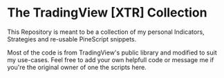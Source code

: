 # The TradingView [XTR] Collection
This Repository is meant to be a collection of my personal Indicators, Strategies and re-usable PineScript snippets.

Most of the code is from TradingView's public library and modified to suit my use-cases.
Feel free to add your own helpfull code or message me if you're the original owner of one the scripts here.

